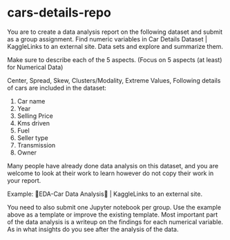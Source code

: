# cars-details-repo
You are to create a data analysis report on the following dataset and submit as a group assignment.  Find numeric variables in Car Details Dataset | KaggleLinks to an external site. Data sets and explore and summarize them.

Make sure to describe each of the 5 aspects. (Focus on 5 aspects (at least) for Numerical Data)

Center,
Spread,
Skew,
Clusters/Modality,
Extreme Values,
Following details of cars are included in the dataset:
1) Car name
2) Year
3) Selling Price
4) Kms driven
5) Fuel
6) Seller type
7) Transmission
8) Owner

Many people have already done data analysis on this dataset, and you are welcome to look at their work to learn however do not copy their work in your report. 

Example: 🚗EDA-Car Data Analysis🚗 | KaggleLinks to an external site.

 

You need to also submit one Jupyter notebook per group. Use the example above as a template or improve the existing template.  Most important part of the data analysis is a writeup on the findings for each numerical variable. As in what insights do you see after the analysis of the data. 

